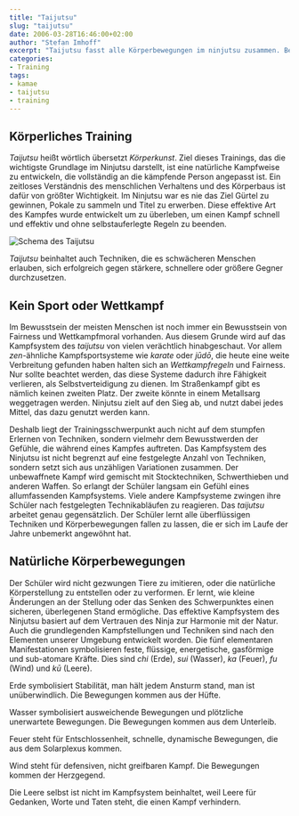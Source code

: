 ```yaml
---
title: "Taijutsu"
slug: "taijutsu"
date: 2006-03-28T16:46:00+02:00
author: "Stefan Imhoff"
excerpt: "Taijutsu fasst alle Körperbewegungen im ninjutsu zusammen. Bewegungen und Kampftechniken basieren auf natürlichem Körpergefühl und dienen nicht der Ästethik, sondern nur dem Schutz. Jede Technik kann auf unterschiedliche Weise ausgeübt werden, was durch die Fünf Elemente ausgedrückt wird."
categories:
- Training
tags:
- kamae
- taijutsu
- training
---
```


## Körperliches Training

*Taijutsu* heißt wörtlich übersetzt *Körperkunst*. Ziel dieses Trainings, das die wichtigste Grundlage im Ninjutsu darstellt, ist eine natürliche Kampfweise zu entwickeln, die vollständig an die kämpfende Person angepasst ist. Ein zeitloses Verständnis des menschlichen Verhaltens und des Körperbaus ist dafür von größter Wichtigkeit. Im Ninjutsu war es nie das Ziel Gürtel zu gewinnen, Pokale zu sammeln und Titel zu erwerben. Diese effektive Art des Kampfes wurde entwickelt um zu überleben, um einen Kampf schnell und effektiv und ohne selbstauferlegte Regeln zu beenden.

![Schema des Taijutsu](/assets/images/artikel/schema-taijutsu.svg "Schema des Taijutsu")

*Taijutsu* beinhaltet auch Techniken, die es schwächeren Menschen erlauben, sich erfolgreich gegen stärkere, schnellere oder größere Gegner durchzusetzen.


## Kein Sport oder Wettkampf

Im Bewusstsein der meisten Menschen ist noch immer ein Bewusstsein von Fairness und Wettkampfmoral vorhanden. Aus diesem Grunde wird auf das Kampfsystem des *taijutsu* von vielen verächtlich hinabgeschaut. Vor allem *zen*-ähnliche Kampfsportsysteme wie *karate* oder *jūdō*, die heute eine weite Verbreitung gefunden haben halten sich an *Wettkampfregeln* und Fairness. Nur sollte beachtet werden, das diese Systeme dadurch ihre Fähigkeit verlieren, als Selbstverteidigung zu dienen. Im Straßenkampf gibt es nämlich keinen zweiten Platz. Der zweite könnte in einem Metallsarg weggetragen werden. Ninjutsu zielt auf den Sieg ab, und nutzt dabei jedes Mittel, das dazu genutzt werden kann.

Deshalb liegt der Trainingsschwerpunkt auch nicht auf dem stumpfen Erlernen von Techniken, sondern vielmehr dem Bewusstwerden der Gefühle, die während eines Kampfes auftreten. Das Kampfsystem des Ninjutsu ist nicht begrenzt auf eine festgelegte Anzahl von Techniken, sondern setzt sich aus unzähligen Variationen zusammen. Der unbewaffnete Kampf wird gemischt mit Stocktechniken, Schwerthieben und anderen Waffen. So erlangt der Schüler langsam ein Gefühl eines allumfassenden Kampfsystems. Viele andere Kampfsysteme zwingen ihre Schüler nach festgelegten Technikabläufen zu reagieren. Das *taijutsu* arbeitet genau gegensätzlich. Der Schüler lernt alle überflüssigen Techniken und Körperbewegungen fallen zu lassen, die er sich im Laufe der Jahre unbemerkt angewöhnt hat.


## Natürliche Körperbewegungen

Der Schüler wird nicht gezwungen Tiere zu imitieren, oder die natürliche Körperstellung zu entstellen oder zu verformen. Er lernt, wie kleine Änderungen an der Stellung oder das Senken des Schwerpunktes einen sicheren, überlegenen Stand ermögliche. Das effektive Kampfsystem des Ninjutsu basiert auf dem Vertrauen des Ninja zur Harmonie mit der Natur. Auch die grundlegenden Kampfstellungen und Techniken sind nach den Elementen unserer Umgebung entwickelt worden. Die fünf elementaren Manifestationen symbolisieren feste, flüssige, energetische, gasförmige und sub-atomare Kräfte. Dies sind *chi* (Erde), *sui* (Wasser), *ka* (Feuer), *fu* (Wind) und *kū* (Leere).

Erde symbolisiert Stabilität, man hält jedem Ansturm stand, man ist unüberwindlich. Die Bewegungen kommen aus der Hüfte.

Wasser symbolisiert ausweichende Bewegungen und plötzliche unerwartete Bewegungen. Die Bewegungen kommen aus dem Unterleib.

Feuer steht für Entschlossenheit, schnelle, dynamische Bewegungen, die aus dem Solarplexus kommen.

Wind steht für defensiven, nicht greifbaren Kampf. Die Bewegungen kommen der Herzgegend.

Die Leere selbst ist nicht im Kampfsystem beinhaltet, weil Leere für Gedanken, Worte und Taten steht, die einen Kampf verhindern.
